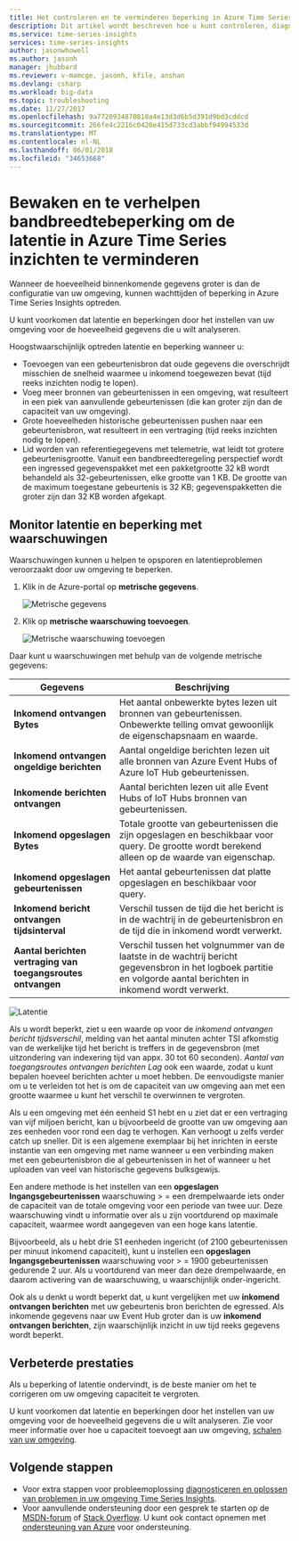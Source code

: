 ```yaml
---
title: Het controleren en te verminderen beperking in Azure Time Series Insights | Microsoft Docs
description: Dit artikel wordt beschreven hoe u kunt controleren, diagnoses stellen en prestatieproblemen waardoor latentie en beperking in Azure Time Series Insights beperken.
ms.service: time-series-insights
services: time-series-insights
author: jasonwhowell
ms.author: jasonh
manager: jhubbard
ms.reviewer: v-mamcge, jasonh, kfile, anshan
ms.devlang: csharp
ms.workload: big-data
ms.topic: troubleshooting
ms.date: 11/27/2017
ms.openlocfilehash: 9a7720934870818a4e13d3d6b5d391d9bd3cddcd
ms.sourcegitcommit: 266fe4c2216c0420e415d733cd3abbf94994533d
ms.translationtype: MT
ms.contentlocale: nl-NL
ms.lasthandoff: 06/01/2018
ms.locfileid: "34653668"
---
```

# <a name="monitor-and-mitigate-throttling-to-reduce-latency-in-azure-time-series-insights"></a>Bewaken en te verhelpen bandbreedtebeperking om de latentie in Azure Time Series inzichten te verminderen
Wanneer de hoeveelheid binnenkomende gegevens groter is dan de configuratie van uw omgeving, kunnen wachttijden of beperking in Azure Time Series Insights optreden.

U kunt voorkomen dat latentie en beperkingen door het instellen van uw omgeving voor de hoeveelheid gegevens die u wilt analyseren.

Hoogstwaarschijnlijk optreden latentie en beperking wanneer u:

- Toevoegen van een gebeurtenisbron dat oude gegevens die overschrijdt misschien de snelheid waarmee u inkomend toegewezen bevat (tijd reeks inzichten nodig te lopen).
- Voeg meer bronnen van gebeurtenissen in een omgeving, wat resulteert in een piek van aanvullende gebeurtenissen (die kan groter zijn dan de capaciteit van uw omgeving).
- Grote hoeveelheden historische gebeurtenissen pushen naar een gebeurtenisbron, wat resulteert in een vertraging (tijd reeks inzichten nodig te lopen).
- Lid worden van referentiegegevens met telemetrie, wat leidt tot grotere gebeurtenisgrootte.  Vanuit een bandbreedteregeling perspectief wordt een ingressed gegevenspakket met een pakketgrootte 32 kB wordt behandeld als 32-gebeurtenissen, elke grootte van 1 KB. De grootte van de maximum toegestane gebeurtenis is 32 KB; gegevenspakketten die groter zijn dan 32 KB worden afgekapt.


## <a name="monitor-latency-and-throttling-with-alerts"></a>Monitor latentie en beperking met waarschuwingen

Waarschuwingen kunnen u helpen te opsporen en latentieproblemen veroorzaakt door uw omgeving te beperken. 

1. Klik in de Azure-portal op **metrische gegevens**. 

   ![Metrische gegevens](media/environment-mitigate-latency/add-metrics.png)

2. Klik op **metrische waarschuwing toevoegen**.  

    ![Metrische waarschuwing toevoegen](media/environment-mitigate-latency/add-metric-alert.png)

Daar kunt u waarschuwingen met behulp van de volgende metrische gegevens:

|Gegevens  |Beschrijving  |
|---------|---------|
|**Inkomend ontvangen Bytes**     | Het aantal onbewerkte bytes lezen uit bronnen van gebeurtenissen. Onbewerkte telling omvat gewoonlijk de eigenschapsnaam en waarde.  |  
|**Inkomend ontvangen ongeldige berichten**     | Aantal ongeldige berichten lezen uit alle bronnen van Azure Event Hubs of Azure IoT Hub gebeurtenissen.      |
|**Inkomende berichten ontvangen**   | Aantal berichten lezen uit alle Event Hubs of IoT Hubs bronnen van gebeurtenissen.        |
|**Inkomend opgeslagen Bytes**     | Totale grootte van gebeurtenissen die zijn opgeslagen en beschikbaar voor query. De grootte wordt berekend alleen op de waarde van eigenschap.        |
|**Inkomend opgeslagen gebeurtenissen**     |   Het aantal gebeurtenissen dat platte opgeslagen en beschikbaar voor query.      |
|**Inkomend bericht ontvangen tijdsinterval**    |  Verschil tussen de tijd die het bericht is in de wachtrij in de gebeurtenisbron en de tijd die in inkomend wordt verwerkt.      |
|**Aantal berichten vertraging van toegangsroutes ontvangen**    |  Verschil tussen het volgnummer van de laatste in de wachtrij bericht gegevensbron in het logboek partitie en volgorde aantal berichten in inkomend wordt verwerkt.      |


![Latentie](media/environment-mitigate-latency/latency.png)

Als u wordt beperkt, ziet u een waarde op voor de *inkomend ontvangen bericht tijdsverschil*, melding van het aantal minuten achter TSI afkomstig van de werkelijke tijd het bericht is treffers in de gegevensbron (met uitzondering van indexering tijd van appx. 30 tot 60 seconden).  *Aantal van toegangsroutes ontvangen berichten Lag* ook een waarde, zodat u kunt bepalen hoeveel berichten achter u moet hebben.  De eenvoudigste manier om u te verleiden tot het is om de capaciteit van uw omgeving aan met een grootte waarmee u kunt het verschil te overwinnen te vergroten.  

Als u een omgeving met één eenheid S1 hebt en u ziet dat er een vertraging van vijf miljoen bericht, kan u bijvoorbeeld de grootte van uw omgeving aan zes eenheden voor rond een dag te verhogen.  Kan verhoogt u zelfs verder catch up sneller.  Dit is een algemene exemplaar bij het inrichten in eerste instantie van een omgeving met name wanneer u een verbinding maken met een gebeurtenisbron die al gebeurtenissen in het of wanneer u het uploaden van veel van historische gegevens bulksgewijs.

Een andere methode is het instellen van een **opgeslagen Ingangsgebeurtenissen** waarschuwing > = een drempelwaarde iets onder de capaciteit van de totale omgeving voor een periode van twee uur.  Deze waarschuwing vindt u informatie over als u zijn voortdurend op maximale capaciteit, waarmee wordt aangegeven van een hoge kans latentie.  

Bijvoorbeeld, als u hebt drie S1 eenheden ingericht (of 2100 gebeurtenissen per minuut inkomend capaciteit), kunt u instellen een **opgeslagen Ingangsgebeurtenissen** waarschuwing voor > = 1900 gebeurtenissen gedurende 2 uur. Als u voortdurend van meer dan deze drempelwaarde, en daarom activering van de waarschuwing, u waarschijnlijk onder-ingericht.  

Ook als u denkt u wordt beperkt dat, u kunt vergelijken met uw **inkomend ontvangen berichten** met uw gebeurtenis bron berichten de egressed.  Als inkomende gegevens naar uw Event Hub groter dan is uw **inkomend ontvangen berichten**, zijn waarschijnlijk inzicht in uw tijd reeks gegevens wordt beperkt.

## <a name="improving-performance"></a>Verbeterde prestaties 
Als u beperking of latentie ondervindt, is de beste manier om het te corrigeren om uw omgeving capaciteit te vergroten. 

U kunt voorkomen dat latentie en beperkingen door het instellen van uw omgeving voor de hoeveelheid gegevens die u wilt analyseren. Zie voor meer informatie over hoe u capaciteit toevoegt aan uw omgeving, [schalen van uw omgeving](time-series-insights-how-to-scale-your-environment.md).

## <a name="next-steps"></a>Volgende stappen
- Voor extra stappen voor probleemoplossing [diagnosticeren en oplossen van problemen in uw omgeving Time Series Insights](time-series-insights-diagnose-and-solve-problems.md).
- Voor aanvullende ondersteuning door een gesprek te starten op de [MSDN-forum](https://social.msdn.microsoft.com/Forums/home?forum=AzureTimeSeriesInsights) of [Stack Overflow](https://stackoverflow.com/questions/tagged/azure-timeseries-insights). U kunt ook contact opnemen met [ondersteuning van Azure](https://azure.microsoft.com/support/options/) voor ondersteuning.
